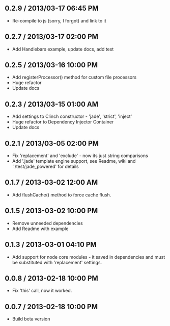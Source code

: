 ## 0.2.9 / 2013/03-17 06:45 PM

  - Re-compile to js (sorry, I forgot) and link to it

## 0.2.7 / 2013/03-17 02:00 PM

  - Add Handlebars example, update docs, add test

## 0.2.5 / 2013/03-16 10:00 PM

  - Add registerProcessor() method for custom file processors
  - Huge refactor
  - Update docs

## 0.2.3 / 2013/03-15 01:00 AM

  - Add settings to Clinch constructor - 'jade', 'strict', 'inject'
  - Huge refactor to Dependency Injector Container
  - Update docs

## 0.2.1 / 2013/03-05 02:00 PM

  - Fix 'replacement' and 'exclude' - now its just string comparisons
  - Add '.jade' template engine support, see Readme, wiki and './test/jade_powered' for details

## 0.1.7 / 2013-03-02 12:00 AM

  - Add flushCache() method to force cache flush.

## 0.1.5 / 2013-03-02 10:00 PM

  - Remove unneeded dependencies
  - Add Readme with example

## 0.1.3 / 2013-03-01 04:10 PM

  - Add support for node core modules - it saved in dependencies and must be substituted with 'replacement' settings.

## 0.0.8 / 2013-02-18 10:00 PM

  - Fix 'this' call, now it worked.

## 0.0.7 / 2013-02-18 10:00 PM

  - Build beta version